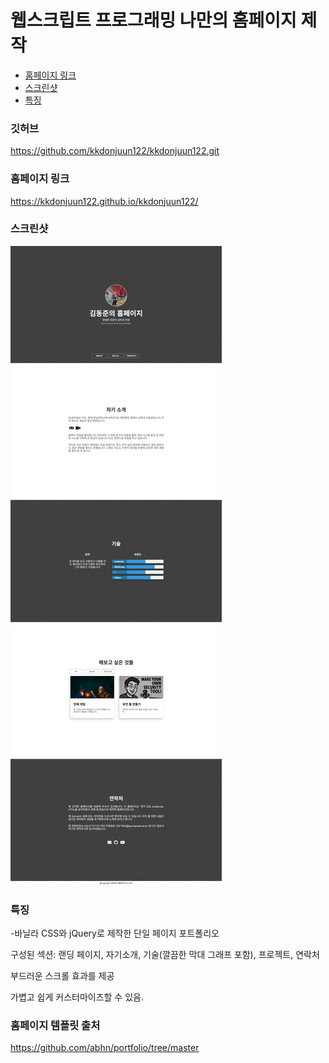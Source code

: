 # 웹스크립트 프로그래밍 나만의 홈페이지 제작


- [홈페이지 링크](#홈페이지)
- [스크린샷](#스크린샷)
- [특징](#특징)

### 깃허브 

https://github.com/kkdonjuun122/kkdonjuun122.git


### 홈페이지 링크
https://kkdonjuun122.github.io/kkdonjuun122/

### 스크린샷
![homepage](tmp/screenshot.png?raw=true "Homepage")

### 특징
-바닐라 CSS와 jQuery로 제작한 단일 페이지 포트폴리오

구성된 섹션: 랜딩 페이지, 자기소개, 기술(깔끔한 막대 그래프 포함), 프로젝트, 연락처

부드러운 스크롤 효과를 제공

가볍고 쉽게 커스터마이즈할 수 있음.

### 홈페이지 템플릿 출처

https://github.com/abhn/portfolio/tree/master


